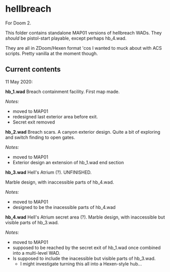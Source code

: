 # hellbreach

For Doom 2.

This folder contains standalone MAP01 versions of hellbreach WADs. They *should* be pistol-start playable, except perhaps hb_4.wad.

They are all in ZDoom/Hexen format 'cos I wanted to muck about with ACS scripts. Pretty vanilla at the moment though.

## Current contents

11 May 2020:

**hb_1.wad** 
Breach containment facility. First map made. 

*Notes:*
 - moved to MAP01
 - redesigned last exterior area before exit.
 - Secret exit removed

**hb_2.wad** 
Breach scars. A canyon exterior design. Quite a bit of exploring and switch finding to open gates. 

*Notes:*
 - moved to MAP01
 - Exterior design an extension of hb_1.wad end section

**hb_3.wad** 
Hell's Atrium (?). UNFINISHED.

Marble design, with inaccessible parts of hb_4.wad. 

*Notes:*
 - moved to MAP01
 - designed to be the inacessible parts of hb_4.wad 

**hb_4.wad** 
Hell's Atrium secret area (?). Marble design, with inaccessible but visible parts of hb_3.wad. 

*Notes:*
 - moved to MAP01
 - supposed to be reached by the secret exit of hb_1.wad once combined into a multi-level WAD.
 - Is supposed to include the inacessible but visible parts of hb_3.wad. 
    - I might investigate turning this all into a Hexen-style hub...
    
  




